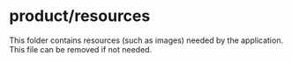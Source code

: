 # product/resources

This folder contains resources (such as images) needed by the application. This file can
be removed if not needed.
